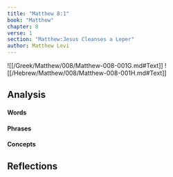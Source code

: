 ```yaml
---
title: "Matthew 8:1"
book: "Matthew"
chapter: 8
verse: 1
section: "Matthew:Jesus Cleanses a Leper"
author: Matthew Levi
---
```

![[/Greek/Matthew/008/Matthew-008-001G.md#Text]]
![[/Hebrew/Matthew/008/Matthew-008-001H.md#Text]]

## Analysis

#### Words

#### Phrases

#### Concepts

## Reflections
